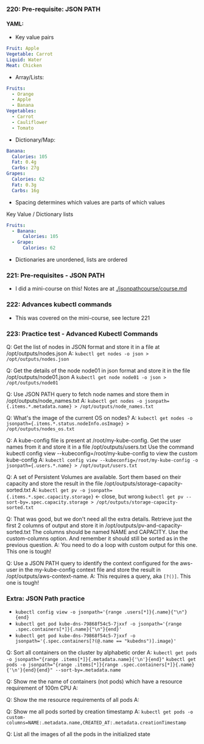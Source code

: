 ### 220: Pre-requisite: JSON PATH

#### YAML:

- Key value pairs
```yaml
Fruit: Apple
Vegetable: Carrot
Liquid: Water
Meat: Chicken
```

- Array/Lists:
```yaml
Fruits: 
  - Orange
  - Apple
  - Banana
Vegetables:
  - Carrot
  - Cauliflower
  - Tomato
```

- Dictionary/Map:
```yaml
Banana:
  Calories: 105
  Fat: 0.4g
  Carbs: 27g
Grapes:
  Calories: 62
  Fat: 0.3g
  Carbs: 16g
```
- Spacing determines which values are parts of which values

Key Value / Dictionary lists

```yaml
Fruits:
  - Banana:
      Calories: 105
  - Grape:
      Calories: 62
```

- Dictionaries are unordened, lists are ordered

### 221: Pre-requisites - JSON PATH
- I did a mini-course on this! Notes are at [./jsonpathcourse/course.md](./jsonpathcourse/course.md)

### 222: Advances kubectl commands
- This was covered on the mini-course, see lecture 221

### 223: Practice test - Advanced Kubectl Commands
Q: Get the list of nodes in JSON format and store it in a file at /opt/outputs/nodes.json
A: `kubectl get nodes -o json > /opt/outputs/nodes.json`

Q: Get the details of the node node01 in json format and store it in the file /opt/outputs/node01.json
A `kubectl get node node01 -o json > /opt/outputs/node01`

Q: Use JSON PATH query to fetch node names and store them in /opt/outputs/node_names.txt
A: `kubectl get nodes -o jsonpath={.items.*.metadata.name} > /opt/outputs/node_names.txt`

Q: What's the image of the current OS on nodes?
A: `kubectl get nodes -o jsonpath={.items.*.status.nodeInfo.osImage} > /opt/outputs/nodes_os.txt`

Q: A kube-config file is present at /root/my-kube-config. Get the user names from it and store it in a file /opt/outputs/users.txt 
Use the command kubectl config view --kubeconfig=/root/my-kube-config to view the custom kube-config
A: `kubectl config view --kubeconfig=/root/my-kube-config -o jsonpath={.users.*.name} > /opt/output/users.txt`

Q: A set of Persistent Volumes are available. Sort them based on their capacity and store the result in the file /opt/outputs/storage-capacity-sorted.txt
A: `kubectl get pv -o jsonpath={.items.*.spec.capacity.storage}` <- close, but wrong
`kubectl get pv --sort-by=.spec.capacity.storage > /opt/outputs/storage-capacity-sorted.txt`

Q: That was good, but we don't need all the extra details. Retrieve just the first 2 columns of output and store it in /opt/outputs/pv-and-capacity-sorted.txt
The columns should be named NAME and CAPACITY. Use the custom-columns option. And remember it should still be sorted as in the previous question.
A: You need to do a loop with custom output for this one. This one is tough! 

Q: Use a JSON PATH query to identify the context configured for the aws-user in the my-kube-config context file and store the result in /opt/outputs/aws-context-name.
A: This requires a query, aka `[?()]`. This one is tough! 

### Extra: JSON Path practice
- `kubectl config view -o jsonpath='{range .users[*]}{.name}{"\n"}{end}`
- `kubectl get pod kube-dns-79868f54c5-7jxxf -o jsonpath='{range .spec.containers[*]}{.name}{"\n"}{end}'`
- `kubectl get pod kube-dns-79868f54c5-7jxxf -o jsonpath='{.spec.containers[?(@.name == "kubedns")].image}'`

Q: Sort all containers on the cluster by alphabetic order
A:
`kubectl get pods -o jsonpath="{range .items[*]}{.metadata.name}{'\n'}{end}"`
`kubectl get pods -o jsonpath="{range .items[*]}{range .spec.containers[*]}{.name}{'\n'}{end}{end}" --sort-by=.metadata.name`

Q: Show me the name of containers (not pods) which have a resource requirement of 100m CPU
A:

Q: Show the me resource requirements of all pods
A:

Q: Show me all pods sorted by creation timestamp
A: `kubectl get pods -o custom-columns=NAME:.metadata.name,CREATED_AT:.metadata.creationTimestamp`

Q: List all the images of all the pods in the initialized state